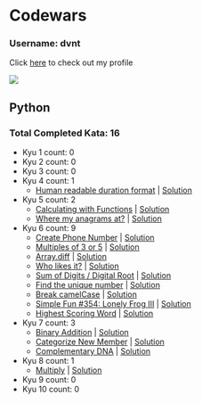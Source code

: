 
# Codewars

### Username: dvnt
Click [here](https://www.codewars.com/users/dvnt) to check out my profile

![](https://www.codewars.com/users/dvnt/badges/large)

## Python
### Total Completed Kata: 16

 - Kyu 1 count: 0
 - Kyu 2 count: 0
 - Kyu 3 count: 0
 - Kyu 4 count: 1
	 - [Human readable duration format](https://www.codewars.com/kata/52742f58faf5485cae000b9a) | [Solution](https://github.com/meirelesbc/Codewars/blob/89927ec3e29028f59f342f0a528cbe5d6caa9b58/Python/kyu04.py#L1)
 - Kyu 5 count: 2
	 - [Calculating with Functions](https://www.codewars.com/kata/525f3eda17c7cd9f9e000b39) | [Solution](https://github.com/meirelesbc/Codewars/blob/b77ab83430f2956144fc3cff68de337bc3787ba8/Python/kyu05.py#L1)
	 - [Where my anagrams at?](https://www.codewars.com/kata/523a86aa4230ebb5420001e1) | [Solution](https://github.com/meirelesbc/Codewars/blob/b77ab83430f2956144fc3cff68de337bc3787ba8/Python/kyu05.py#L21)
 - Kyu 6 count: 9
 	 - [Create Phone Number](https://www.codewars.com/kata/525f50e3b73515a6db000b83) | [Solution](https://github.com/meirelesbc/Codewars/blob/951cc99e04d01042bb102938ef78e64ed321a524/Python/kyu06.py#L1)
	 - [Multiples of 3 or 5](https://www.codewars.com/kata/514b92a657cdc65150000006) | [Solution](https://github.com/meirelesbc/Codewars/blob/951cc99e04d01042bb102938ef78e64ed321a524/Python/kyu06.py#L10)
	 - [Array.diff](https://www.codewars.com/kata/523f5d21c841566fde000009) | [Solution](https://github.com/meirelesbc/Codewars/blob/951cc99e04d01042bb102938ef78e64ed321a524/Python/kyu06.py#L25)
	 - [Who likes it?](https://www.codewars.com/kata/5266876b8f4bf2da9b000362) | [Solution](https://github.com/meirelesbc/Codewars/blob/951cc99e04d01042bb102938ef78e64ed321a524/Python/kyu06.py#L36)
	 - [Sum of Digits / Digital Root](https://www.codewars.com/kata/541c8630095125aba6000c00) | [Solution](https://github.com/meirelesbc/Codewars/blob/951cc99e04d01042bb102938ef78e64ed321a524/Python/kyu06.py#L53)
	 - [Find the unique number](https://www.codewars.com/kata/585d7d5adb20cf33cb000235) | [Solution](https://github.com/meirelesbc/Codewars/blob/951cc99e04d01042bb102938ef78e64ed321a524/Python/kyu06.py#L67)
	 - [Break camelCase](https://www.codewars.com/kata/5208f99aee097e6552000148) | [Solution](https://github.com/meirelesbc/Codewars/blob/951cc99e04d01042bb102938ef78e64ed321a524/Python/kyu06.py#L83)
	 - [Simple Fun #354: Lonely Frog III](https://www.codewars.com/kata/59c9e82ea25c8c05860001aa) | [Solution](https://github.com/meirelesbc/Codewars/blob/951cc99e04d01042bb102938ef78e64ed321a524/Python/kyu06.py#L98)
	 - [Highest Scoring Word](https://www.codewars.com/kata/57eb8fcdf670e99d9b000272) | [Solution](https://github.com/dvntx/Codewars/blob/1fb2ce09fe5bf294f9680104bb6bebe1e3f718f8/Python/kyu06.py#L112)
 - Kyu 7 count: 3
	 - [Binary Addition](https://www.codewars.com/kata/551f37452ff852b7bd000139) | [Solution](https://github.com/meirelesbc/Codewars/blob/2095d0817eba2d95639de02742a83987e1efd5fb/Python/kyu07.py#L1)
	 - [Categorize New Member](https://www.codewars.com/kata/5502c9e7b3216ec63c0001aa) | [Solution](https://github.com/meirelesbc/Codewars/blob/2095d0817eba2d95639de02742a83987e1efd5fb/Python/kyu07.py#L9)
	 - [Complementary DNA](https://www.codewars.com/kata/554e4a2f232cdd87d9000038) | [Solution](https://github.com/meirelesbc/Codewars/blob/2095d0817eba2d95639de02742a83987e1efd5fb/Python/kyu07.py#L19)
 - Kyu 8 count: 1
	 - [Multiply](https://www.codewars.com/kata/50654ddff44f800200000004) | [Solution](https://github.com/meirelesbc/Codewars/blob/2095d0817eba2d95639de02742a83987e1efd5fb/Python/kyu08.py#L1)
 - Kyu 9 count: 0
 - Kyu 10 count: 0

